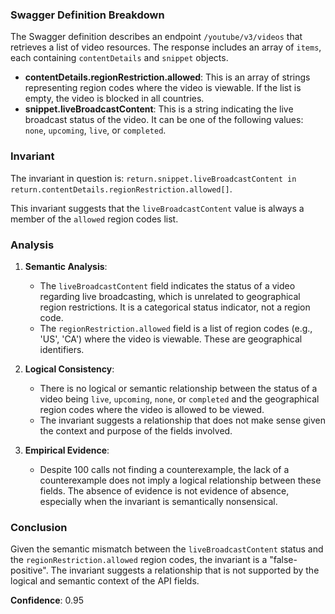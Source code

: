 ### Swagger Definition Breakdown

The Swagger definition describes an endpoint `/youtube/v3/videos` that retrieves a list of video resources. The response includes an array of `items`, each containing `contentDetails` and `snippet` objects. 

- **contentDetails.regionRestriction.allowed**: This is an array of strings representing region codes where the video is viewable. If the list is empty, the video is blocked in all countries.
- **snippet.liveBroadcastContent**: This is a string indicating the live broadcast status of the video. It can be one of the following values: `none`, `upcoming`, `live`, or `completed`.

### Invariant

The invariant in question is: `return.snippet.liveBroadcastContent in return.contentDetails.regionRestriction.allowed[]`.

This invariant suggests that the `liveBroadcastContent` value is always a member of the `allowed` region codes list.

### Analysis

1. **Semantic Analysis**:
   - The `liveBroadcastContent` field indicates the status of a video regarding live broadcasting, which is unrelated to geographical region restrictions. It is a categorical status indicator, not a region code.
   - The `regionRestriction.allowed` field is a list of region codes (e.g., 'US', 'CA') where the video is viewable. These are geographical identifiers.

2. **Logical Consistency**:
   - There is no logical or semantic relationship between the status of a video being `live`, `upcoming`, `none`, or `completed` and the geographical region codes where the video is allowed to be viewed.
   - The invariant suggests a relationship that does not make sense given the context and purpose of the fields involved.

3. **Empirical Evidence**:
   - Despite 100 calls not finding a counterexample, the lack of a counterexample does not imply a logical relationship between these fields. The absence of evidence is not evidence of absence, especially when the invariant is semantically nonsensical.

### Conclusion

Given the semantic mismatch between the `liveBroadcastContent` status and the `regionRestriction.allowed` region codes, the invariant is a "false-positive". The invariant suggests a relationship that is not supported by the logical and semantic context of the API fields.

**Confidence**: 0.95
